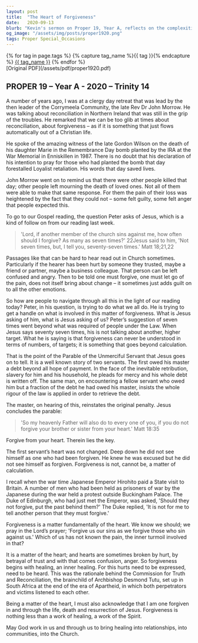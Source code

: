 ```yaml
---
layout: post
title:  "The Heart of Forgiveness"
date:   2020-09-13
blurb: "Kevin's sermon on Proper 19, Year A, reflects on the complexities of forgiveness, using examples from Northern Ireland's reconciliation efforts and the biblical story of the Unmerciful Servant. He emphasizes that forgiveness is not about keeping score but a matter of the heart, requiring inner healing and a recognition of our own forgiven status through Jesus."
og_image: "/assets/img/posts/proper1920.png"
tags: Proper Special_Occasions
---    
```

<div class="tag-pills">
  {% for tag in page.tags %}
    {% capture tag_name %}{{ tag }}{% endcapture %}
    <a href="{{ site.baseurl }}/tag/{{ tag_name | slugify }}" class="tag-pill">{{ tag_name }}</a>
  {% endfor %}
</div>
[Original PDF](/assets/pdf/proper1920.pdf)

## PROPER 19 – Year A - 2020 – Trinity 14

A number of years ago, I was at a clergy day retreat that was lead by the then leader of the Corrymeela Community, the late Rev Dr John Morrow. He was talking about reconciliation in Northern Ireland that was still in the grip of the troubles. He remarked that we can be too glib at times about reconciliation, about forgiveness – as if it is something that just flows automatically out of a Christian life.

He spoke of the amazing witness of the late Gordon Wilson on the death of his daughter Marie in the Remembrance Day bomb planted by the IRA at the War Memorial in Enniskillen in 1987. There is no doubt that his declaration of his intention to pray for those who had planted the bomb that day forestalled Loyalist retaliation. His words that day saved lives.

John Morrow went on to remind us that there were other people killed that day; other people left mourning the death of loved ones. Not all of them were able to make that same response. For them the pain of their loss was heightened by the fact that they could not – some felt guilty, some felt anger that people expected this.

To go to our Gospel reading, the question Peter asks of Jesus, which is a kind of follow on from our reading last week.

> 'Lord, if another member of the church sins against me, how often should I forgive? As many as seven times?' 22Jesus said to him, 'Not seven times, but, I tell you, seventy-seven times.' Matt 18;21,22

Passages like that can be hard to hear read out in Church sometimes. Particularly if the hearer has been hurt by someone they trusted, maybe a friend or partner, maybe a business colleague. That person can be left confused and angry. Then to be told one must forgive, one must let go of the pain, does not itself bring about change – it sometimes just adds guilt on to all the other emotions.

So how are people to navigate through all this in the light of our reading today? Peter, in his question, is trying to do what we all do. He is trying to get a handle on what is involved in this matter of forgiveness. What is Jesus asking of him, what is Jesus asking of us? Peter’s suggestion of seven times went beyond what was required of people under the Law. When Jesus says seventy seven times, his is not talking about another, higher target. What he is saying is that forgiveness can never be understood in terms of numbers, of targets; it is something that goes beyond calculation.

That is the point of the Parable of the Unmerciful Servant that Jesus goes on to tell. It is a well known story of two servants. The first owed his master a debt beyond all hope of payment. In the face of the inevitable retribution, slavery for him and his household, he pleads for mercy and his whole debt is written off. The same man, on encountering a fellow servant who owed him but a fraction of the debt he had owed his master, insists the whole rigour of the law is applied in order to retrieve the debt.

The master, on hearing of this, reinstates the original penalty. Jesus concludes the parable:

> 'So my heavenly Father will also do to every one of you, if you do not forgive your brother or sister from your heart.' Matt 18:35

Forgive from your heart. Therein lies the key.

The first servant’s heart was not changed. Deep down he did not see himself as one who had been forgiven. He knew he was excused but he did not see himself as forgiven. Forgiveness is not, cannot be, a matter of calculation.

I recall when the war time Japanese Emperor Hirohito paid a State visit to Britain. A number of men who had been held as prisoners of war by the Japanese during the war held a protest outside Buckingham Palace. The Duke of Edinburgh, who had just met the Emperor, was asked, 'Should they not forgive, put the past behind them?' The Duke replied, 'It is not for me to tell another person that they must forgive.'

Forgiveness is a matter fundamentally of the heart. We know we should; we pray in the Lord’s prayer; 'Forgive us our sins as we forgive those who sin against us.' Which of us has not known the pain, the inner turmoil involved in that?

It is a matter of the heart; and hearts are sometimes broken by hurt, by betrayal of trust and with that comes confusion, anger. So forgiveness begins with healing, an inner healing. For this hurts need to be expressed, need to be heard. This was the rationale behind the Commission for Truth and Reconciliation, the brainchild of Archbishop Desmond Tutu, set up in South Africa at the end of the era of Apartheid, in which both perpetrators and victims listened to each other.

Being a matter of the heart, I must also acknowledge that I am one forgiven in and through the life, death and resurrection of Jesus. Forgiveness is nothing less than a work of healing, a work of the Spirit.

May God work in us and through us to bring healing into relationships, into communities, into the Church.
